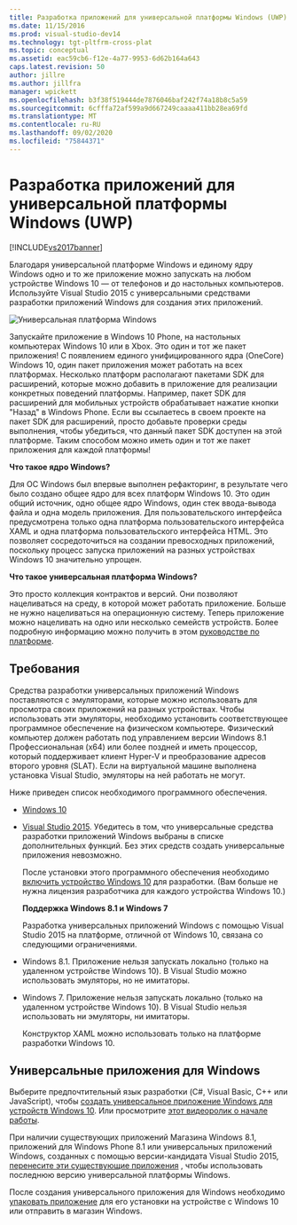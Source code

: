 ```yaml
---
title: Разработка приложений для универсальной платформы Windows (UWP) | Документы Майкрософт
ms.date: 11/15/2016
ms.prod: visual-studio-dev14
ms.technology: tgt-pltfrm-cross-plat
ms.topic: conceptual
ms.assetid: eac59cb6-f12e-4a77-9953-6d62b164a643
caps.latest.revision: 50
author: jillre
ms.author: jillfra
manager: wpickett
ms.openlocfilehash: b3f38f519444de7876046baf242f74a18b8c5a59
ms.sourcegitcommit: 6cfffa72af599a9d667249caaaa411bb28ea69fd
ms.translationtype: MT
ms.contentlocale: ru-RU
ms.lasthandoff: 09/02/2020
ms.locfileid: "75844371"
---
```

# <a name="develop-apps-for-the-universal-windows-platform-uwp"></a>Разработка приложений для универсальной платформы Windows (UWP)
[!INCLUDE[vs2017banner](../includes/vs2017banner.md)]

Благодаря универсальной платформе Windows и единому ядру Windows одно и то же приложение можно запускать на любом устройстве Windows 10 — от телефонов и до настольных компьютеров. Используйте Visual Studio 2015 с универсальными средствами разработки приложений Windows для создания этих приложений.

 ![Универсальная платформа Windows](../cross-platform/media/uwp-coreextensions.png "UWP_CoreExtensions")

 Запускайте приложение в Windows 10 Phone, на настольных компьютерах Windows 10 или в Xbox. Это один и тот же пакет приложения! С появлением единого унифицированного ядра (OneCore) Windows 10, один пакет приложения может работать на всех платформах. Несколько платформ располагают пакетами SDK для расширений, которые можно добавить в приложение для реализации конкретных поведений платформы. Например, пакет SDK для расширений для мобильных устройств обрабатывает нажатие кнопки "Назад" в Windows Phone. Если вы ссылаетесь в своем проекте на пакет SDK для расширений, просто добавьте проверки среды выполнения, чтобы убедиться, что данный пакет SDK доступен на этой платформе. Таким способом можно иметь один и тот же пакет приложения для каждой платформы!

 **Что такое ядро Windows?**

 Для ОС Windows был впервые выполнен рефакторинг, в результате чего было создано общее ядро для всех платформ Windows 10. Это один общий источник, одно общее ядро Windows, один стек ввода-вывода файла и одна модель приложения. Для пользовательского интерфейса предусмотрена только одна платформа пользовательского интерфейса XAML и одна платформа пользовательского интерфейса HTML. Это позволяет сосредоточиться на создании превосходных приложений, поскольку процесс запуска приложений на разных устройствах Windows 10 значительно упрощен.

 **Что такое универсальная платформа Windows?**

 Это просто коллекция контрактов и версий. Они позволяют нацеливаться на среду, в которой может работать приложение. Больше не нужно нацеливаться на операционную систему. Теперь приложение можно нацеливать на одно или несколько семейств устройств. Более подробную информацию можно получить в этом [руководстве по платформе](https://msdn.microsoft.com/library/windows/apps/dn894631.aspx).

## <a name="requirements"></a>Требования
 Средства разработки универсальных приложений Windows поставляются с эмуляторами, которые можно использовать для просмотра своих приложений на разных устройствах. Чтобы использовать эти эмуляторы, необходимо установить соответствующее программное обеспечение на физическом компьютере. Физический компьютер должен работать под управлением версии Windows 8.1 Профессиональная (x64) или более поздней и иметь процессор, который поддерживает клиент Hyper-V и преобразование адресов второго уровня (SLAT). Если на виртуальной машине выполнена установка Visual Studio, эмуляторы на ней работать не могут.

 Ниже приведен список необходимого программного обеспечения.

- [Windows 10](https://windows.microsoft.com/windows/downloads)

- [Visual Studio 2015](https://visualstudio.microsoft.com/downloads/). Убедитесь в том, что универсальные средства разработки приложений Windows выбраны в списке дополнительных функций. Без этих средств создать универсальные приложения невозможно.

  После установки этого программного обеспечения необходимо [включить устройство Windows 10](https://msdn.microsoft.com/library/windows/apps/xaml/dn706236.aspx) для разработки. (Вам больше не нужна лицензия разработчика для каждого устройства Windows 10.)

  **Поддержка Windows 8.1 и Windows 7**

  Разработка универсальных приложений Windows с помощью Visual Studio 2015 на платформе, отличной от Windows 10, связана со следующими ограничениями.

- Windows 8.1. Приложение нельзя запускать локально (только на удаленном устройстве Windows 10). В Visual Studio можно использовать эмуляторы, но не имитаторы.

- Windows 7. Приложение нельзя запускать локально (только на удаленном устройстве Windows 10). В Visual Studio нельзя использовать ни эмуляторы, ни имитаторы.

  Конструктор XAML можно использовать только на платформе разработки Windows 10.

## <a name="universal-windows-apps"></a>Универсальные приложения для Windows
 Выберите предпочтительный язык разработки (C#, Visual Basic, C++ или JavaScript), чтобы [создать универсальное приложение Windows для устройств Windows 10](https://msdn.microsoft.com/library/windows/apps/xaml/dn609832.aspx#target_win10). Или просмотрите [этот видеоролик о начале работы](https://channel9.msdn.com/Series/ConnectOn-Demand/229).

 При наличии существующих приложений Магазина Windows 8.1, приложений для Windows Phone 8.1 или универсальных приложений Windows, созданных с помощью версии-кандидата Visual Studio 2015, [перенесите эти существующие приложения](https://msdn.microsoft.com/library/windows/apps/xaml/mt238321.aspx) , чтобы использовать последнюю версию универсальной платформы Windows.

 После создания универсального приложения для Windows необходимо [упаковать приложение](https://msdn.microsoft.com/library/windows/apps/hh454036.aspx) для его установки на устройстве с Windows 10 или отправить в магазин Windows.
